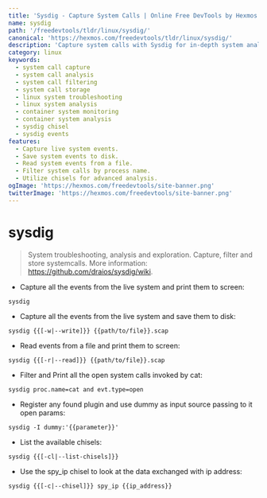 ```yaml
---
title: 'Sysdig - Capture System Calls | Online Free DevTools by Hexmos'
name: sysdig
path: '/freedevtools/tldr/linux/sysdig/'
canonical: 'https://hexmos.com/freedevtools/tldr/linux/sysdig/'
description: 'Capture system calls with Sysdig for in-depth system analysis. Troubleshoot, filter, and store system events efficiently. Free online tool, no registration required.'
category: linux
keywords:
  - system call capture
  - system call analysis
  - system call filtering
  - system call storage
  - linux system troubleshooting
  - linux system analysis
  - container system monitoring
  - container system analysis
  - sysdig chisel
  - sysdig events
features:
  - Capture live system events.
  - Save system events to disk.
  - Read system events from a file.
  - Filter system calls by process name.
  - Utilize chisels for advanced analysis.
ogImage: 'https://hexmos.com/freedevtools/site-banner.png'
twitterImage: 'https://hexmos.com/freedevtools/site-banner.png'
---
```


# sysdig

> System troubleshooting, analysis and exploration.
> Capture, filter and store systemcalls.
> More information: <https://github.com/draios/sysdig/wiki>.

- Capture all the events from the live system and print them to screen:

`sysdig`

- Capture all the events from the live system and save them to disk:

`sysdig {{[-w|--write]}} {{path/to/file}}.scap`

- Read events from a file and print them to screen:

`sysdig {{[-r|--read]}} {{path/to/file}}.scap`

- Filter and Print all the open system calls invoked by cat:

`sysdig proc.name=cat and evt.type=open`

- Register any found plugin and use dummy as input source passing to it open params:

`sysdig -I dummy:'{{parameter}}'`

- List the available chisels:

`sysdig {{[-cl|--list-chisels]}}`

- Use the spy_ip chisel to look at the data exchanged with ip address:

`sysdig {{[-c|--chisel]}} spy_ip {{ip_address}}`
